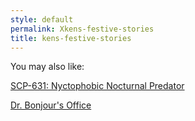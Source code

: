 ```yaml
---
style: default
permalink: Xkens-festive-stories
title: kens-festive-stories
---
```

You may also like:

[SCP-631: Nyctophobic Nocturnal Predator](http://scp-wiki.net/scp-631)

[Dr. Bonjour's Office](http://scp-wiki.net/ahbonjour-s-office)
